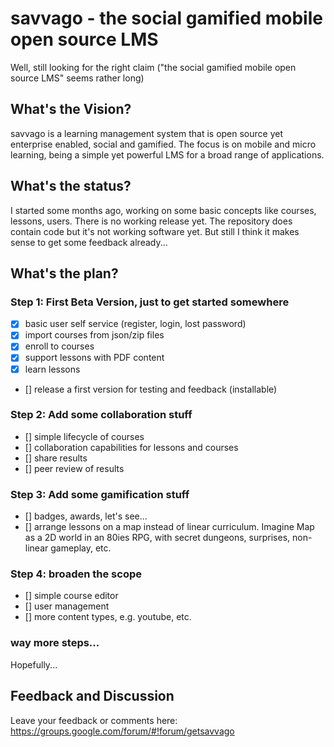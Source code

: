 # savvago - the social gamified mobile open source LMS

Well, still looking for the right claim ("the social gamified mobile open source LMS" seems rather long)


## What's the Vision?
savvago is a learning management system that is open source yet enterprise enabled, social and gamified. The focus is on mobile and micro learning, being a simple yet powerful LMS for a broad range of applications.

## What's the status?
I started some months ago, working on some basic concepts like courses, lessons, users. There is no working release yet. The repository does contain code but it's not working software yet. But still I think it makes sense to get some feedback already...

## What's the plan?
### Step 1: First Beta Version, just to get started somewhere

- [x] basic user self service (register, login, lost password)
- [x] import courses from json/zip files
- [x] enroll to courses
- [x] support lessons with PDF content
- [x] learn lessons
- [] release a first version for testing and feedback (installable)

### Step 2: Add some collaboration stuff

- [] simple lifecycle of courses
- [] collaboration capabilities for lessons and courses
- [] share results
- [] peer review of results

### Step 3: Add some gamification stuff

- [] badges, awards, let's see...
- [] arrange lessons on a map instead of linear curriculum. Imagine Map as a 2D world in an 80ies RPG, with secret dungeons, surprises, non-linear gameplay, etc.


### Step 4: broaden the scope

- [] simple course editor
- [] user management
- [] more content types, e.g. youtube, etc.

### way more steps...
Hopefully...



## Feedback and Discussion

Leave your feedback or comments here:
<https://groups.google.com/forum/#!forum/getsavvago>


